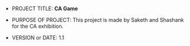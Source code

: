 
- PROJECT TITLE:
**CA Game**

- PURPOSE OF PROJECT: 
This project is made by Saketh and Shashank for the CA exhibition. 

- VERSION or DATE: 1.1 


